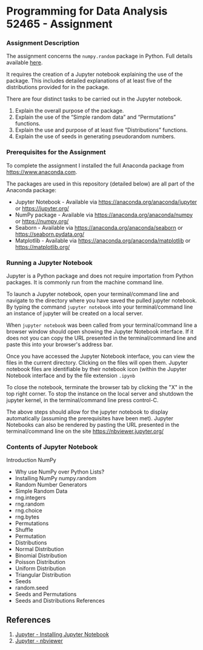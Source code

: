 # Programming for Data Analysis 52465 - Assignment

### Assignment Description
The assignment concerns the `numpy.random` package in Python. Full details available [here](https://github.com/SharonNicG/52465-Assignment/blob/main/ProgDA_Assignment.pdf).

It requires the creation of a Jupyter notebook explaining the use of the package.
This includes detailed explanations of at least five of the distributions provided for in the package.

There are four distinct tasks to be carried out in the Jupyter notebook.
1. Explain the overall purpose of the package.
2. Explain the use of the “Simple random data” and “Permutations” functions.
3. Explain the use and purpose of at least five “Distributions” functions.
4. Explain the use of seeds in generating pseudorandom numbers.

### Prerequisites for the Assignment
To complete the assignment I installed the full Anaconda package from https://www.anaconda.com.

The packages are used in this repository (detailed below) are all part of the Anaconda package:
- Jupyter Notebook - Available via https://anaconda.org/anaconda/jupyter or https://jupyter.org/
- NumPy package - Available via  https://anaconda.org/anaconda/numpy or https://numpy.org/
- Seaborn - Available via https://anaconda.org/anaconda/seaborn or https://seaborn.pydata.org/
- Matplotlib - Available via  https://anaconda.org/anaconda/matplotlib or https://matplotlib.org/

### Running a Jupyter Notebook
Jupyter is a Python package and does not require importation from Python packages. It is commonly run from the machine command line.

To launch a Jupyter notebook, open your terminal/command line and navigate to the directory where you have saved the pulled jupyter notebook. 
By typing the command `jupyter notebook` into your terminal/command line an instance of jupyter will be created on a local server. 

When `jupyter notebook` was been called from your terminal/command line a  browser window should open showing the Jupyter Notebook interface.
If it does not you can copy the URL presented in the terminal/command line and paste this into your browser's address bar.

Once you have accessed the Jupyter Notebook interface, you can view the files in the current directory. Clicking on the files will open them. 
Jupyter notebook files are identifiable by their notebook icon (within the Jupyter Notebook interface and by the file extension `.ipynb`

To close the notebook, terminate the browser  tab by clicking the "X" in the top right corner.
To stop the instance on the local server and shutdown the jupyter kernel, in the terminal/command line press control-C.

The above steps should allow for the jupyter notebook to display automatically (assuming the prerequisites have been met). 
Jupyter Notebooks can also be rendered by pasting the URL presented in the terminal/command line on the site https://nbviewer.jupyter.org/

### Contents of Jupyter Notebook
Introduction
NumPy
 - Why use NumPy over Python Lists?
 - Installing NumPy
numpy.random
 - Random Number Generators
 - Simple Random Data
  - rng.integers
  - rng.random
  - rng.choice
  - rng.bytes
 - Permutations
  - Shuffle
  - Permutation
 - Distributions
  - Normal Distribution
  - Binomial Distribution
  - Poisson Distribution
  - Uniform Distribution
  - Triangular Distribution
 - Seeds
  - random.seed
  - Seeds and Permutations
  - Seeds and Distributions
References

## References

1. [Jupyter - Installing Jupyter Notebook](https://jupyter.readthedocs.io/en/latest/install.html)
2. [Jupyter - nbviewer](https://nbviewer.jupyter.org/)
